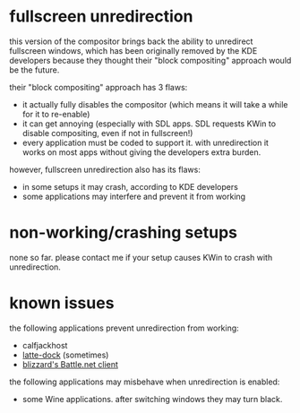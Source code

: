 # fullscreen unredirection

this version of the compositor brings back the ability to unredirect fullscreen windows, which has been originally removed by the KDE developers because they thought their "block compositing" approach would be the future.

their "block compositing" approach has 3 flaws:

- it actually fully disables the compositor (which means it will take a while for it to re-enable)
- it can get annoying (especially with SDL apps. SDL requests KWin to disable compositing, even if not in fullscreen!)
- every application must be coded to support it. with unredirection it works on most apps without giving the developers extra burden.

however, fullscreen unredirection also has its flaws:

- in some setups it may crash, according to KDE developers
- some applications may interfere and prevent it from working

# non-working/crashing setups

none so far. please contact me if your setup causes KWin to crash with unredirection.

# known issues

the following applications prevent unredirection from working:

- calfjackhost
- [latte-dock](https://github.com/tildearrow/kwin-lowlatency/issues/1#issuecomment-483403493) (sometimes)
- [blizzard's Battle.net client](https://github.com/tildearrow/kwin-lowlatency/issues/1#issuecomment-491345833)

the following applications may misbehave when unredirection is enabled:

- some Wine applications. after switching windows they may turn black.
